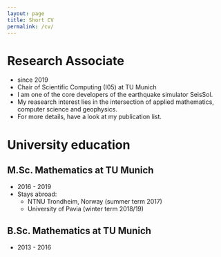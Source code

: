 ```yaml
---
layout: page
title: Short CV
permalink: /cv/
---
```


# Research Associate
* since 2019
* Chair of Scientific Computing (I05) at TU Munich
* I am one of the core developers of the earthquake simulator SeisSol.
* My reasearch interest lies in the intersection of applied mathematics, computer science and geophysics.
* For more details, have a look at my publication list.

# University education
## M.Sc. Mathematics at TU Munich
* 2016 - 2019
* Stays abroad:
  - NTNU Trondheim, Norway (summer term 2017)
  - University of Pavia (winter term 2018/19)
## B.Sc. Mathematics at TU Munich
* 2013 - 2016

